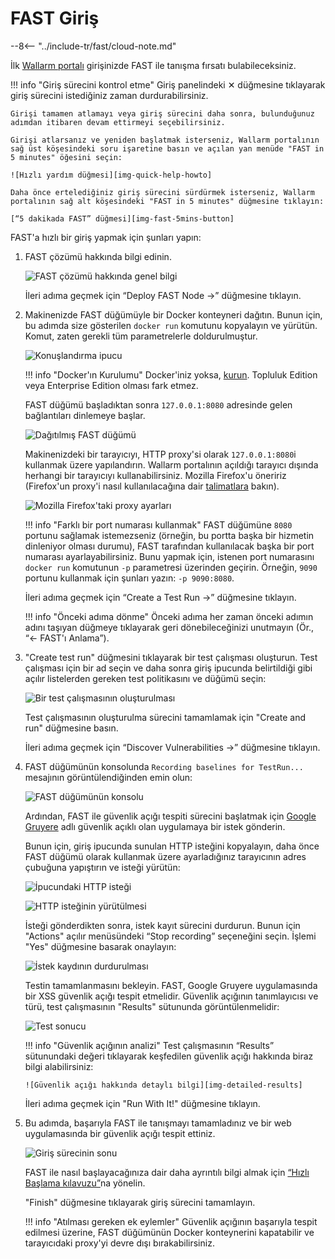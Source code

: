 [img-quick-help-howto]:     ../../images/fast/onboarding/common/1-quick-help.png
[img-fast-5mins-button]:    ../../images/fast/onboarding/common/2-fast-in-5mins.png
[img-intro]:                ../../images/fast/onboarding/common/3-intro.png
[img-deploy]:               ../../images/fast/onboarding/common/4-deploy.png
[img-cont-deployed]:        ../../images/fast/onboarding/common/5-cont-deployed.png
[img-ff-proxy-settings]:    ../../images/fast/onboarding/common/6-ff-proxy.png
[img-create-testrun]:       ../../images/fast/onboarding/common/7-create-testrun.png
[img-recording]:            ../../images/fast/onboarding/common/8-check-recording.png
[img-http-request]:         ../../images/fast/onboarding/common/9-request.png
[img-gruyere-app]:          ../../images/fast/onboarding/common/10-gruyere-app.png
[img-stop-recording]:       ../../images/fast/onboarding/common/11-stop-recording.png
[img-results]:              ../../images/fast/onboarding/common/12-detected-vuln.png
[img-detailed-results]:     ../../images/fast/onboarding/common/13-vuln-details.png
[img-finish]:               ../../images/fast/onboarding/common/14-finish.png

[link-wl-portal]:           https://us1.my.wallarm.com
[link-docker-install-docs]: https://docs.docker.com/install/overview/
[link-firefox-proxy]:       https://support.mozilla.org/en-US/kb/connection-settings-firefox
[link-gruyere-app]:         http://google-gruyere.appspot.com/
[link-qsg]:                 ../qsg/deployment-options.md

#   FAST Giriş

--8<-- "../include-tr/fast/cloud-note.md"

 İlk [Wallarm portalı][link-wl-portal] girişinizde FAST ile tanışma fırsatı bulabileceksiniz.

!!! info "Giriş sürecini kontrol etme"
    Giriş panelindeki ✕ düğmesine tıklayarak giriş sürecini istediğiniz zaman durdurabilirsiniz.
    
    Girişi tamamen atlamayı veya giriş sürecini daha sonra, bulunduğunuz adımdan itibaren devam ettirmeyi seçebilirsiniz.
    
    Girişi atlarsanız ve yeniden başlatmak isterseniz, Wallarm portalının sağ üst köşesindeki soru işaretine basın ve açılan yan menüde "FAST in 5 minutes" öğesini seçin:            
            
    ![Hızlı yardım düğmesi][img-quick-help-howto]
    
    Daha önce ertelediğiniz giriş sürecini sürdürmek isterseniz, Wallarm portalının sağ alt köşesindeki "FAST in 5 minutes" düğmesine tıklayın:
    
    [“5 dakikada FAST” düğmesi][img-fast-5mins-button]

FAST'a hızlı bir giriş yapmak için şunları yapın:
1.  FAST çözümü hakkında bilgi edinin.
    
    ![FAST çözümü hakkında genel bilgi][img-intro]
    
    İleri adıma geçmek için “Deploy FAST Node →” düğmesine tıklayın.
    
2.  Makinenizde FAST düğümüyle bir Docker konteyneri dağıtın. Bunun için, bu adımda size gösterilen `docker run` komutunu kopyalayın ve yürütün. Komut, zaten gerekli tüm parametrelerle doldurulmuştur.
    
    ![Konuşlandırma ipucu][img-deploy]
    
    !!! info "Docker'ın Kurulumu"
        Docker'iniz yoksa, [kurun][link-docker-install-docs]. Topluluk Edition veya Enterprise Edition olması fark etmez.
    
    FAST düğümü başladıktan sonra `127.0.0.1:8080` adresinde gelen bağlantıları dinlemeye başlar.
    
    ![Dağıtılmış FAST düğümü][img-cont-deployed]

    Makinenizdeki bir tarayıcıyı, HTTP proxy'si olarak `127.0.0.1:8080`i kullanmak üzere yapılandırın. Wallarm portalının açıldığı tarayıcı dışında herhangi bir tarayıcıyı kullanabilirsiniz. Mozilla Firefox'u öneririz (Firefox'un proxy'i nasıl kullanılacağına dair [talimatlara][link-firefox-proxy] bakın).
    
    ![Mozilla Firefox'taki proxy ayarları][img-ff-proxy-settings]
    
    !!! info "Farklı bir port numarası kullanmak"
        FAST düğümüne `8080` portunu sağlamak istemezseniz (örneğin, bu portta başka bir hizmetin dinleniyor olması durumu), FAST tarafından kullanılacak başka bir port numarası ayarlayabilirsiniz. Bunu yapmak için, istenen port numarasını `docker run` komutunun `-p` parametresi üzerinden geçirin. Örneğin, `9090` portunu kullanmak için şunları yazın: `-p 9090:8080`.
    
    İleri adıma geçmek için “Create a Test Run →” düğmesine tıklayın.
    
    !!! info "Önceki adıma dönme"
        Önceki adıma her zaman önceki adımın adını taşıyan düğmeye tıklayarak geri dönebileceğinizi unutmayın (Ör., “← FAST'ı Anlama”).
   
3.  "Create test run" düğmesini tıklayarak bir test çalışması oluşturun. Test çalışması için bir ad seçin ve daha sonra giriş ipucunda belirtildiği gibi açılır listelerden gereken test politikasını ve düğümü seçin:

    ![Bir test çalışmasının oluşturulması][img-create-testrun]
    
    Test çalışmasının oluşturulma sürecini tamamlamak için "Create and run" düğmesine basın.
    
    İleri adıma geçmek için “Discover Vulnerabilities →” düğmesine tıklayın.
    
4.  FAST düğümünün konsolunda `Recording baselines for TestRun...` mesajının görüntülendiğinden emin olun:
    
    ![FAST düğümünün konsolu][img-recording]
    
    Ardından, FAST ile güvenlik açığı tespiti sürecini başlatmak için [Google Gruyere][link-gruyere-app] adlı güvenlik açıklı olan uygulamaya bir istek gönderin.
    
    Bunun için, giriş ipucunda sunulan HTTP isteğini kopyalayın, daha önce FAST düğümü olarak kullanmak üzere ayarladığınız tarayıcının adres çubuğuna yapıştırın ve isteği yürütün:
    
    ![İpucundaki HTTP isteği][img-http-request]
    
    ![HTTP isteğinin yürütülmesi][img-gruyere-app]
    
    İsteği gönderdikten sonra, istek kayıt sürecini durdurun. Bunun için "Actions" açılır menüsündeki “Stop recording” seçeneğini seçin. İşlemi "Yes" düğmesine basarak onaylayın:
    
    ![İstek kaydının durdurulması][img-stop-recording]
    
    Testin tamamlanmasını bekleyin. FAST, Google Gruyere uygulamasında bir XSS güvenlik açığı tespit etmelidir. Güvenlik açığının tanımlayıcısı ve türü, test çalışmasının "Results" sütununda görüntülenmelidir:
    
    ![Test sonucu][img-results]
    
    !!! info "Güvenlik açığının analizi"
        Test çalışmasının “Results” sütunundaki değeri tıklayarak keşfedilen güvenlik açığı hakkında biraz bilgi alabilirsiniz:
        
        ![Güvenlik açığı hakkında detaylı bilgi][img-detailed-results]
    
    İleri adıma geçmek için "Run With It!" düğmesine tıklayın.
    
5.  Bu adımda, başarıyla FAST ile tanışmayı tamamladınız ve bir web uygulamasında bir güvenlik açığı tespit ettiniz.
    
    ![Giriş sürecinin sonu][img-finish]
    
    FAST ile nasıl başlayacağınıza dair daha ayrıntılı bilgi almak için [“Hızlı Başlama kılavuzu”][link-qsg]na yönelin.
    
    "Finish" düğmesine tıklayarak giriş sürecini tamamlayın.
    
    !!! info "Atılması gereken ek eylemler"
        Güvenlik açığının başarıyla tespit edilmesi üzerine, FAST düğümünün Docker konteynerini kapatabilir ve tarayıcıdaki proxy'yi devre dışı bırakabilirsiniz.